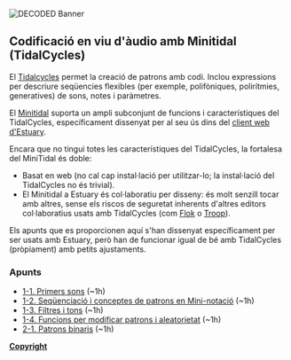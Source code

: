 ![DECODED Banner](images/banner_minitidal.png)

## Codificació en viu d'àudio amb Minitidal (TidalCycles)

El [Tidalcycles](https://tidalcycles.org/) permet la creació de patrons amb codi. Inclou expressions per descriure seqüencies flexibles (per exemple, polifòniques, polirítmies, generatives) de sons, notes i paràmetres.

El [Minitidal](https://github.com/dktr0/estuary) suporta un ampli subconjunt de funcions i característiques del TidalCycles, específicament dissenyat per al seu ús dins del [client web d'Estuary](https://estuary.mcmaster.ca).

Encara que no tingui totes les característiques del TidalCycles, la fortalesa del MiniTidal és doble:

  - Basat en web (no cal cap instal·lació per utilitzar-lo; la instal·lació del TidalCycles no és trivial).
  - El Minitidal a Estuary és col·laboratiu per disseny: és molt senzill tocar amb altres, sense els riscos de seguretat inherents d'altres editors col·laboratius usats amb TidalCycles (com [Flok](https://github.com/munshkr/flok) o [Troop](https://github.com/Qirky/Troop)).

Els apunts que es proporcionen aquí s'han dissenyat específicament per ser usats amb Estuary, però han de funcionar igual de bé amb TidalCycles (pròpiament) amb petits ajustaments.

### Apunts

 - [1-1. Primers sons](/minitidal/1-1.md) (~1h)
 - [1-2. Seqüenciació i conceptes de patrons en Mini-notació](/minitidal/1-2.md) (~1h)
 - [1-3. Filtres i tons](/minitidal/1-3.md) (~1h)
 - [1-4. Funcions per modificar patrons i aleatorietat](/minitidal/1-4.md) (~1h)
 - [2-1. Patrons binaris](/minitidal/2-1.md) (~1h)

**[Copyright](/COPYRIGHT.md)**
